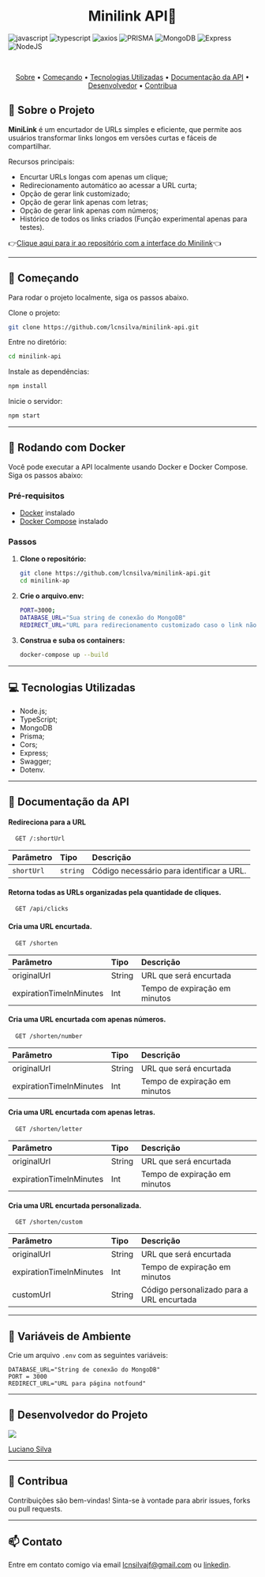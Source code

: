 [JAVASCRIPT__BADGE]: https://img.shields.io/badge/Javascript-000?style=for-the-badge&logo=javascript
[TYPESCRIPT__BADGE]: https://img.shields.io/badge/typescript-D4FAFF?style=for-the-badge&logo=typescript
[AXIOS__BADGE]: https://img.shields.io/badge/axios.js-854195?style=for-the-badge&logo=axios&logoColor=5A29E4
[MONGODB__BADGE]:https://img.shields.io/badge/MongoDB-%234ea94b.svg?logo=mongodb&logoColor=white
[PRISMA__BADGE]: https://img.shields.io/badge/Prisma-2D3748?logo=prisma&logoColor=white
[EXPRESS__BADGE]:https://img.shields.io/badge/Express.js-%23404d59.svg?logo=express&logoColor=%2361DAFB
[NODEJS__BADGE]:https://img.shields.io/badge/Node.js-6DA55F?logo=node.js&logoColor=white


<h1 align="center" style="font-weight: bold;">Minilink API🔗</h1>

![javascript][JAVASCRIPT__BADGE]
![typescript][TYPESCRIPT__BADGE]
![axios][AXIOS__BADGE]
![PRISMA][PRISMA__BADGE]
![MongoDB][MONGODB__BADGE]
![Express][EXPRESS__BADGE]
![NodeJS][NODEJS__BADGE]

<br/>

<p align="center">
 <a href="#-sobre-o-projeto">Sobre</a> • 
 <a href="#-começando">Começando</a> • 
 <a href="#-tecnologias-utilizadas">Tecnologias Utilizadas</a> • 
 <a href="#-documentação-da-api">Documentação da API</a> • 
 <a href="#-desenvolvedor-do-projeto">Desenvolvedor</a> •
 <a href="#-contribua">Contribua</a>
</p>

## 🧾 Sobre o Projeto

**MiniLink** é um encurtador de URLs simples e eficiente, que permite aos usuários transformar links longos em versões curtas e fáceis de compartilhar.

Recursos principais:

- Encurtar URLs longas com apenas um clique;
- Redirecionamento automático ao acessar a URL curta;
- Opção de gerar link customizado;
- Opção de gerar link apenas com letras;
- Opção de gerar link apenas com números;
- Histórico de todos os links criados (Função experimental apenas para testes).

👉[Clique aqui para ir ao repositório com a interface do Minilink](https://github.com/lcnsilva/minilink)👈

---

## 🚀 Começando

Para rodar o projeto localmente, siga os passos abaixo.


Clone o projeto:

```bash
git clone https://github.com/lcnsilva/minilink-api.git
```

Entre no diretório:

```bash
cd minilink-api
```

Instale as dependências:

```bash
npm install
```

Inicie o servidor:

```bash
npm start
```

---

## 🐳 Rodando com Docker

Você pode executar a API localmente usando Docker e Docker Compose. Siga os passos abaixo:

### Pré-requisitos

- [Docker](https://www.docker.com/get-started) instalado
- [Docker Compose](https://docs.docker.com/compose/install/) instalado

### Passos

1. **Clone o repositório:**

   ```bash
   git clone https://github.com/lcnsilva/minilink-api.git
   cd minilink-ap
   ```

2. **Crie o arquivo.env:**
    ```bash
    PORT=3000;
    DATABASE_URL="Sua string de conexão do MongoDB"
    REDIRECT_URL="URL para redirecionamento customizado caso o link não seja encontrado"
    ```
3. **Construa e suba os containers:**
    ```bash
    docker-compose up --build
    ```


---
## 💻 Tecnologias Utilizadas
- Node.js;
- TypeScript;
- MongoDB
- Prisma;
- Cors;
- Express;
- Swagger;
- Dotenv.

---

## 📍 Documentação da API

#### Redireciona para a URL

```http
  GET /:shortUrl
```

| Parâmetro   | Tipo       | Descrição                           |
| :---------- | :--------- | :---------------------------------- |
| `shortUrl` | `string` | Código necessário para identificar a URL. |

#### Retorna todas as URLs organizadas pela quantidade de cliques.

```http
  GET /api/clicks
```

#### Cria uma URL encurtada.

```http
  GET /shorten
```

| Parâmetro   | Tipo       | Descrição                                   |
| :---------- | :--------- | :------------------------------------------ |
| originalUrl      | String | URL que será encurtada |
| expirationTimeInMinutes      | Int | Tempo de expiração em minutos |

#### Cria uma URL encurtada com apenas números.

```http
  GET /shorten/number
```

| Parâmetro   | Tipo       | Descrição                                   |
| :---------- | :--------- | :------------------------------------------ |
| originalUrl      | String | URL que será encurtada |
| expirationTimeInMinutes      | Int | Tempo de expiração em minutos |

#### Cria uma URL encurtada com apenas letras.

```http
  GET /shorten/letter
```

| Parâmetro   | Tipo       | Descrição                                   |
| :---------- | :--------- | :------------------------------------------ |
| originalUrl      | String | URL que será encurtada |
| expirationTimeInMinutes      | Int | Tempo de expiração em minutos |

#### Cria uma URL encurtada personalizada.

```http
  GET /shorten/custom
```

| Parâmetro   | Tipo       | Descrição                                   |
| :---------- | :--------- | :------------------------------------------ |
| originalUrl      | String | URL que será encurtada |
| expirationTimeInMinutes      | Int | Tempo de expiração em minutos |
| customUrl      | String | Código personalizado para a URL encurtada|








---

## 🔐 Variáveis de Ambiente

Crie um arquivo `.env` com as seguintes variáveis:

```env
DATABASE_URL="String de conexão do MongoDB"
PORT = 3000
REDIRECT_URL="URL para página notfound"
```

---

## 👥 Desenvolvedor do Projeto

<a href="https://github.com/lcnsilva/minilink-api/graphs/contributors">
  <img src="https://contrib.rocks/image?repo=lcnsilva/minilink-api" />
</a>

[Luciano Silva](https://github.com/lcnsilva)

---

## 🤝 Contribua

Contribuições são bem-vindas! Sinta-se à vontade para abrir issues, forks ou pull requests.

---

## 📫 Contato

Entre em contato comigo via email lcnsilvajf@gmail.com ou [linkedin](https://www.linkedin.com/in/lcnsilva/).
